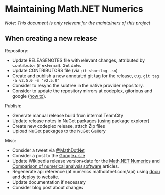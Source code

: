 Maintaining Math.NET Numerics
=============================

*Note: This document is only relevant for the maintainers of this project*

When creating a new release
---------------------------

Repository:

- Update RELEASENOTES file with relevant changes, attributed by contributor (if external). Set date.
- Update CONTRIBUTORS file (via `git shortlog -sn`)
- Create and publish a new annotated git tag for the release, e.g. `git tag -a v2.5.0 -m "v2.5.0"`
- Consider to resync the subtree in the native provider repository.
- Consider to update the repository mirrors at codeplex, gitorious and google ([how to](http://christoph.ruegg.name/blog/2013/1/26/git-howto-mirror-a-github-repository-without-pull-refs.html)).

Publish:

- Generate manual release build from internal TeamCity
- Update release notes in NuGet packages (using package explorer)
- Create new codeplex release, attach Zip files
- Upload NuGet packages to the NuGet Gallery

Misc:

- Consider a tweet via [@MathDotNet](https://twitter.com/MathDotNet)
- Consider a post to the [Google+ site](https://plus.google.com/112484567926928665204)
- Update Wikipedia release version+date for the [Math.NET Numerics](http://en.wikipedia.org/wiki/Math.NET_Numerics) and [Comparison of numerical analysis software](http://en.wikipedia.org/wiki/Comparison_of_numerical_analysis_software) articles.
- Regenerate api reference (at numerics.mathdotnet.com/api) using [docu](https://github.com/cdrnet/docu) and deploy to [website](http://numerics.mathdotnet.com/api/).
- Update documentation if necessary
- Consider blog post about changes
